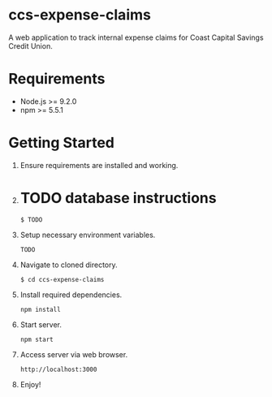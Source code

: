 # ccs-expense-claims

A web application to track internal expense claims for Coast Capital Savings Credit Union.

# Requirements

* Node.js >= 9.2.0
* npm >= 5.5.1

# Getting Started

1. Ensure requirements are installed and working.
2. # TODO database instructions

    ```$ TODO```

3. Setup necessary environment variables.

    ```
    TODO
    ```

4. Navigate to cloned directory.

    ```$ cd ccs-expense-claims```

5. Install required dependencies.

    ```npm install```

6. Start server.

    ```npm start```

7. Access server via web browser.

    ```http://localhost:3000```

8. Enjoy!
